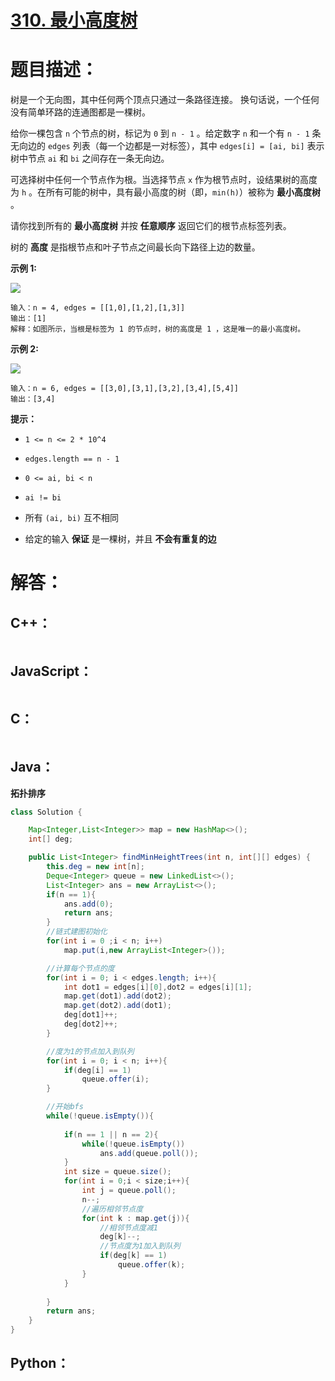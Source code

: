 # [310. 最小高度树](https://leetcode-cn.com/problems/minimum-height-trees/)

# 题目描述：

树是一个无向图，其中任何两个顶点只通过一条路径连接。 换句话说，一个任何没有简单环路的连通图都是一棵树。

给你一棵包含 `n` 个节点的树，标记为 `0` 到 `n - 1` 。给定数字 `n` 和一个有 `n - 1` 条无向边的 `edges` 列表（每一个边都是一对标签），其中 `edges[i] = [ai, bi]` 表示树中节点 `ai` 和 `bi` 之间存在一条无向边。

可选择树中任何一个节点作为根。当选择节点 `x` 作为根节点时，设结果树的高度为 `h` 。在所有可能的树中，具有最小高度的树（即，`min(h)`）被称为 **最小高度树** 。

请你找到所有的 **最小高度树** 并按 **任意顺序** 返回它们的根节点标签列表。

树的 **高度** 是指根节点和叶子节点之间最长向下路径上边的数量。



**示例 1:**

![](https://assets.leetcode.com/uploads/2020/09/01/e1.jpg)

```
输入：n = 4, edges = [[1,0],[1,2],[1,3]]
输出：[1]
解释：如图所示，当根是标签为 1 的节点时，树的高度是 1 ，这是唯一的最小高度树。
```

**示例 2:**

![](https://assets.leetcode.com/uploads/2020/09/01/e2.jpg)

```
输入：n = 6, edges = [[3,0],[3,1],[3,2],[3,4],[5,4]]
输出：[3,4]
```


**提示：**

- `1 <= n <= 2 * 10^4`

- `edges.length == n - 1`

- `0 <= ai, bi < n`

- `ai != bi`

- 所有 `(ai, bi)` 互不相同

- 给定的输入 **保证** 是一棵树，并且 **不会有重复的边**

  



# 解答：

## C++：

```cpp

```

## JavaScript：


```JavaScript

```

## C：

```c

```

## Java：

**拓扑排序**

```java
class Solution {

    Map<Integer,List<Integer>> map = new HashMap<>();
    int[] deg;

    public List<Integer> findMinHeightTrees(int n, int[][] edges) {
        this.deg = new int[n];
        Deque<Integer> queue = new LinkedList<>();
        List<Integer> ans = new ArrayList<>();
        if(n == 1){
            ans.add(0);
            return ans;
        }
        //链式建图初始化
        for(int i = 0 ;i < n; i++)
            map.put(i,new ArrayList<Integer>());

        //计算每个节点的度
        for(int i = 0; i < edges.length; i++){
            int dot1 = edges[i][0],dot2 = edges[i][1];
            map.get(dot1).add(dot2);
            map.get(dot2).add(dot1);
            deg[dot1]++;
            deg[dot2]++;
        }

        //度为1的节点加入到队列
        for(int i = 0; i < n; i++){
            if(deg[i] == 1)
                queue.offer(i);
        }

        //开始bfs
        while(!queue.isEmpty()){
            
            if(n == 1 || n == 2){
                while(!queue.isEmpty())
                    ans.add(queue.poll());            
            } 
            int size = queue.size();
            for(int i = 0;i < size;i++){
                int j = queue.poll();
                n--;
                //遍历相邻节点度
                for(int k : map.get(j)){
                    //相邻节点度减1
                    deg[k]--;
                    //节点度为1加入到队列
                    if(deg[k] == 1)
                        queue.offer(k);
                }
            }
              
        }
        return ans;
    }
}
```

## Python：

```python

```

